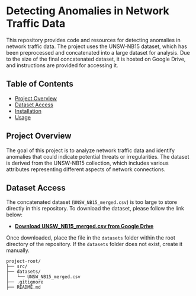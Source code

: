 # Detecting Anomalies in Network Traffic Data

This repository provides code and resources for detecting anomalies in network traffic data. The project uses the UNSW-NB15 dataset, which has been preprocessed and concatenated into a large dataset for analysis. Due to the size of the final concatenated dataset, it is hosted on Google Drive, and instructions are provided for accessing it.

## Table of Contents

- [Project Overview](#project-overview)
- [Dataset Access](#dataset-access)
- [Installation](#installation)
- [Usage](#usage)

## Project Overview

The goal of this project is to analyze network traffic data and identify anomalies that could indicate potential threats or irregularities. The dataset is derived from the UNSW-NB15 collection, which includes various attributes representing different aspects of network connections.

## Dataset Access

The concatenated dataset (`UNSW_NB15_merged.csv`) is too large to store directly in this repository. To download the dataset, please follow the link below:

- **[Download UNSW_NB15_merged.csv from Google Drive](https://drive.google.com/file/d/1kehC21PCORr9rKhqGsUl7-NLyN6ki4LR/view?usp=drive_link)**

Once downloaded, place the file in the `datasets` folder within the root directory of the repository. If the `datasets` folder does not exist, create it manually.

```plaintext
project-root/
├── src/
├── datasets/
│   └── UNSW_NB15_merged.csv
├── .gitignore
├── README.md
```
